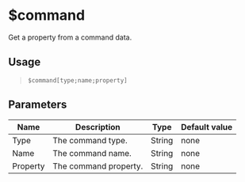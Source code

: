 # $command
Get a property from a command data.
## Usage
> `$command[type;name;property]`
## Parameters
|   Name   |      Description      |  Type  | Default value |
|----------|-----------------------|--------|---------------|
| Type     | The command type.     | String | none          |
| Name     | The command name.     | String | none          |
| Property | The command property. | String | none          |
